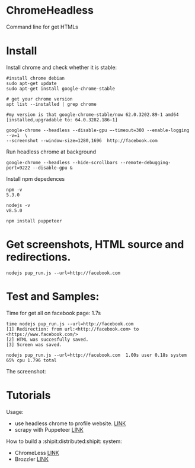 # ChromeHeadless

Command line for get HTMLs

# Install

Install chrome and check whether it is stable:

```
#install chrome debian
sudo apt-get update
sudo apt-get install google-chrome-stable

# get your chrome version
apt list --installed | grep chrome

#my version is that google-chrome-stable/now 62.0.3202.89-1 amd64 [installed,upgradable to: 64.0.3282.186-1]

google-chrome --headless --disable-gpu —-timeout=300 --enable-logging --v=1  \
--screenshot --window-size=1280,1696  http://facebook.com
```

Run headless chrome at background

```
google-chrome --headless --hide-scrollbars --remote-debugging-port=9222 --disable-gpu &
```

Install npm depedences
```
npm -v
5.3.0

nodejs -v
v8.5.0

npm install puppeteer
```

# Get screenshots, HTML source and redirections.

```
nodejs pup_run.js --url=http://facebook.com
```

# Test and Samples:

Time for get all on facebook page: 1.7s
```
time nodejs pup_run.js --url=http://facebook.com
[1] Redirection: from url:<http://facebook.com> to <https://www.facebook.com/>
[2] HTML was succesfully saved.
[3] Screen was saved.

nodejs pup_run.js --url=http://facebook.com  1.00s user 0.18s system 65% cpu 1.796 total

```

The screenshot:




# Tutorials

Usage:

- use headless chrome to profile website. [LINK](https://medium.com/@e_mad_ehsan/getting-started-with-puppeteer-and-chrome-headless-for-web-scrapping-6bf5979dee3e)
- scrapy with Puppeteer [LINK](https://codeburst.io/a-guide-to-automating-scraping-the-web-with-javascript-chrome-puppeteer-node-js-b18efb9e9921)


How to build a :shipit:distributed:shipit: system:

- ChromeLess [LINK](https://github.com/graphcool/chromeless)
- Brozzler [LINK](https://github.com/internetarchive/brozzler)

